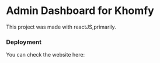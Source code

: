 # Admin Dashboard for Khomfy

This project was made with reactJS,primarily.

### Deployment
You can check the website here:
